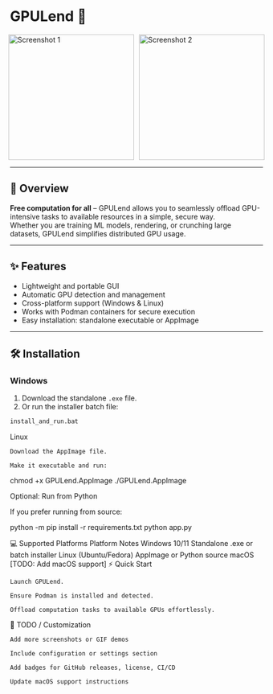 # GPULend 🚀

<div style="display: flex; gap: 10px; justify-content: center; align-items: flex-start;">
  <img src="https://github.com/user-attachments/assets/f6740670-25af-4d6b-b901-50e6b0f8685a" 
       alt="Screenshot 1" width="250">
  <img src="https://github.com/user-attachments/assets/cd48c461-b910-4c32-a4ec-35b84c470f97" 
       alt="Screenshot 2" width="250">
</div>

---

## 🌟 Overview

**Free computation for all** – GPULend allows you to seamlessly offload GPU-intensive tasks to available resources in a simple, secure way.  
Whether you are training ML models, rendering, or crunching large datasets, GPULend simplifies distributed GPU usage.  

---

## ✨ Features

- Lightweight and portable GUI
- Automatic GPU detection and management
- Cross-platform support (Windows & Linux)
- Works with Podman containers for secure execution
- Easy installation: standalone executable or AppImage  

---

## 🛠 Installation

### Windows

1. Download the standalone `.exe` file.  
2. Or run the installer batch file:  

```bat
install_and_run.bat
```
Linux

    Download the AppImage file.

    Make it executable and run:

chmod +x GPULend.AppImage
./GPULend.AppImage

Optional: Run from Python

If you prefer running from source:

python -m pip install -r requirements.txt
python app.py

💻 Supported Platforms
Platform	Notes
Windows 10/11	Standalone .exe or batch installer
Linux (Ubuntu/Fedora)	AppImage or Python source
macOS	[TODO: Add macOS support]
⚡ Quick Start

    Launch GPULend.

    Ensure Podman is installed and detected.

    Offload computation tasks to available GPUs effortlessly.

📝 TODO / Customization

    Add more screenshots or GIF demos

    Include configuration or settings section

    Add badges for GitHub releases, license, CI/CD

    Update macOS support instructions
